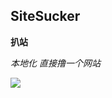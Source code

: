 ## SiteSucker
	
**扒站**

*本地化*
*直接撸一个网站*

![](https://github.com/JustVita/Excellent-software/blob/master/Mac/screenshot/toolsScreenshot/SitSucker.jpg)